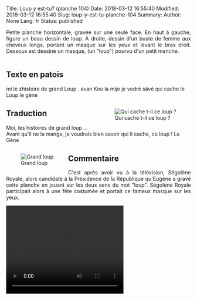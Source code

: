 Title: Loup y est-tu? (planche 104)
Date: 2018-03-12 16:55:40
Modified: 2018-03-12 16:55:40
Slug: loup-y-est-tu-planche-104
Summary: 
Author: None
Lang: fr
Status: published

<p style="text-align:justify;">Petite planche  horizontale, gravée sur une seule face. En haut à gauche, figure un beau dessin de loup. A droite, dessin d'un buste de femme aux cheveux longs, portant un masque sur les yeux et levant le bras droit. Dessous est dessiné un masque, (un "loup") pourvu d'un petit manche.</p>

<figure class="image-block" style="float: center;">
  <img alt="" src="{static}/images/planche_104.png">
  <figcaption style="max-width: 680px"></figcaption>
</figure>

## Texte en patois
mi  le  zhistoire  de  grand  Loup .  avan  Kou  la  mije  je  vodré  sâvé  qui  cache  le  Loup         le  gène

<figure class="image-block" style="float: right;">
  <img alt="Qui cache t-il ce loup ?" src="{static}/images/planche_104_femme.png">
  <figcaption style="max-width: 350px">Qui cache t-il ce loup ?</figcaption>
</figure>

## Traduction
Moi, les histoires de grand loup ... Avant qu'il ne la mange, je voudrais bien savoir qui il cache, ce loup  !
Le Gène

<figure class="image-block" style="float: left;">
  <img alt="Grand loup" src="{static}/images/planche_104_loup.png">
  <figcaption style="max-width: 350px">Grand loup</figcaption>
</figure>

## Commentaire
<p style="text-align:justify;">C'est après avoir vu à la télévision, Ségolène Royale, alors candidate à la Présidence de la République qu'Eugène a gravé cette planche en jouant sur les deux sens du mot "loup". Ségolène Royale participait alors à une fête costumée et portait ce fameux masque sur les yeux.</p>



<video width="320" height="240" controls>
  <source src="{static}/videos/video_104.mp4" type="video/mp4">
</video>
